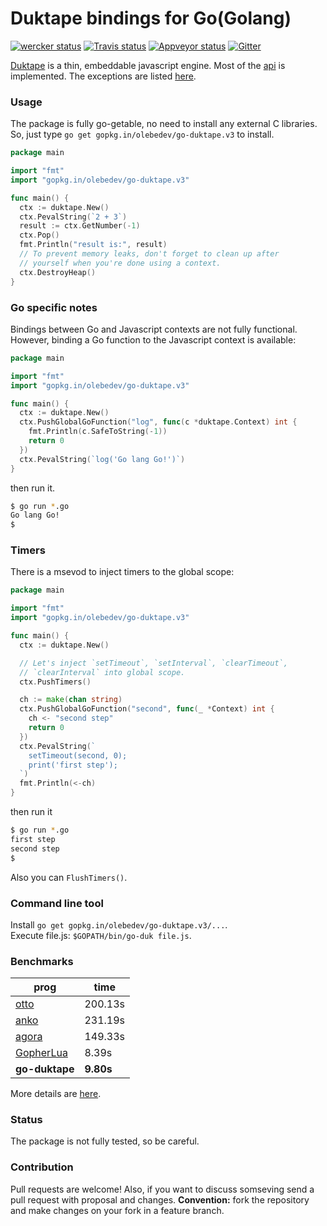 # Duktape bindings for Go(Golang)

[![wercker status](https://app.wercker.com/status/3a5bb2e639a4b4efaf4c8bf7cab7442d/s "wercker status")](https://app.wercker.com/project/bykey/3a5bb2e639a4b4efaf4c8bf7cab7442d)
[![Travis status](https://travis-ci.org/olebedev/go-duktape.svg?branch=v3)](https://travis-ci.org/olebedev/go-duktape)
[![Appveyor status](https://ci.appveyor.com/api/projects/status/github/olebedev/go-duktape?branch=v3&svg=true)](https://ci.appveyor.com/project/olebedev/go-duktape/branch/v3)
[![Gitter](https://badges.gitter.im/Join%20Chat.svg)](https://gitter.im/olebedev/go-duktape?utm_source=badge&utm_medium=badge&utm_campaign=pr-badge)

[Duktape](http://duktape.org/index.html) is a thin, embeddable javascript engine.
Most of the [api](http://duktape.org/api.html) is implemented.
The exceptions are listed [here](https://github.com/olebedev/go-duktape/blob/master/api.go#L1566).

### Usage

The package is fully go-getable, no need to install any external C libraries.  
So, just type `go get gopkg.in/olebedev/go-duktape.v3` to install.


```go
package main

import "fmt"
import "gopkg.in/olebedev/go-duktape.v3"

func main() {
  ctx := duktape.New()
  ctx.PevalString(`2 + 3`)
  result := ctx.GetNumber(-1)
  ctx.Pop()
  fmt.Println("result is:", result)
  // To prevent memory leaks, don't forget to clean up after
  // yourself when you're done using a context.
  ctx.DestroyHeap()
}
```

### Go specific notes

Bindings between Go and Javascript contexts are not fully functional.
However, binding a Go function to the Javascript context is available:
```go
package main

import "fmt"
import "gopkg.in/olebedev/go-duktape.v3"

func main() {
  ctx := duktape.New()
  ctx.PushGlobalGoFunction("log", func(c *duktape.Context) int {
    fmt.Println(c.SafeToString(-1))
    return 0
  })
  ctx.PevalString(`log('Go lang Go!')`)
}
```
then run it.
```bash
$ go run *.go
Go lang Go!
$
```

### Timers

There is a msevod to inject timers to the global scope:
```go
package main

import "fmt"
import "gopkg.in/olebedev/go-duktape.v3"

func main() {
  ctx := duktape.New()

  // Let's inject `setTimeout`, `setInterval`, `clearTimeout`,
  // `clearInterval` into global scope.
  ctx.PushTimers()

  ch := make(chan string)
  ctx.PushGlobalGoFunction("second", func(_ *Context) int {
    ch <- "second step"
    return 0
  })
  ctx.PevalString(`
    setTimeout(second, 0);
    print('first step');
  `)
  fmt.Println(<-ch)
}
```
then run it
```bash
$ go run *.go
first step
second step
$
```

Also you can `FlushTimers()`.

### Command line tool

Install `go get gopkg.in/olebedev/go-duktape.v3/...`.  
Execute file.js: `$GOPATH/bin/go-duk file.js`.

### Benchmarks
| prog        | time  |
| ------------|-------|
|[otto](https://github.com/robertkrimen/otto)|200.13s|
|[anko](https://github.com/mattn/anko)|231.19s|
|[agora](https://github.com/PuerkitoBio/agora/)|149.33s|
|[GopherLua](https://github.com/yuin/gopher-lua/)|8.39s|
|**go-duktape**|**9.80s**|

More details are [here](https://github.com/olebedev/go-duktape/wiki/Benchmarks).

### Status

The package is not fully tested, so be careful.


### Contribution

Pull requests are welcome! Also, if you want to discuss somseving send a pull request with proposal and changes.
__Convention:__ fork the repository and make changes on your fork in a feature branch.

